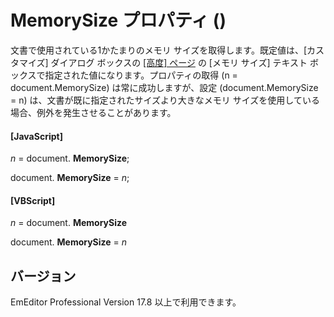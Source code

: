 # MemorySize プロパティ ()

文書で使用されている1かたまりのメモリ サイズを取得します。既定値は、\[カスタマイズ\] ダイアログ ボックスの [\[高度\] ページ](../../dlg/advanced/index) の \[メモリ サイズ\] テキスト ボックスで指定された値になります。プロパティの取得 (n = document.MemorySize) は常に成功しますが、設定 (document.MemorySize = n) は、文書が既に指定されたサイズより大きなメモリ サイズを使用している場合、例外を発生させることがあります。

#### \[JavaScript\]

_n_ = document. **MemorySize**;

document. **MemorySize** = _n_;

#### \[VBScript\]

_n_ = document. **MemorySize**

document. **MemorySize** = _n_

## バージョン

EmEditor Professional Version 17.8 以上で利用できます。
